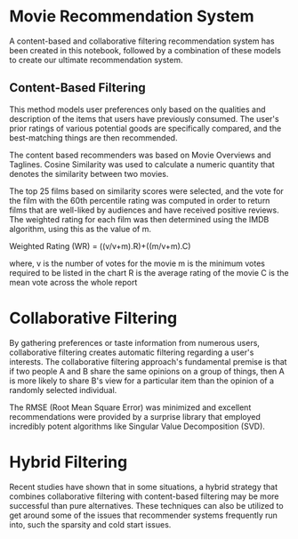 
# Movie Recommendation System

A content-based and collaborative filtering recommendation system has been created in this notebook, followed by a combination of these models to create our ultimate recommendation system. 

## Content-Based Filtering

This method models user preferences only based on the qualities and description of the items that users have previously consumed.  The user's prior ratings of various potential goods are specifically compared, and the best-matching things are then recommended.

The content based recommenders was based on Movie Overviews and Taglines.  Cosine Similarity was used to calculate a numeric quantity that denotes the similarity between two movies.

The top 25 films based on similarity scores were selected, and the vote for the film with the 60th percentile rating was computed in order to return films that are well-liked by audiences and have received positive reviews. The weighted rating for each film was then determined using the IMDB algorithm, using this as the value of m.

Weighted Rating (WR) =  ((v/v+m).R)+((m/v+m).C)
 
where,
v is the number of votes for the movie
m is the minimum votes required to be listed in the chart
R is the average rating of the movie
C is the mean vote across the whole report

# Collaborative Filtering
By gathering preferences or taste information from numerous users, collaborative filtering creates automatic filtering regarding a user's interests. The collaborative filtering approach's fundamental premise is that if two people A and B share the same opinions on a group of things, then A is more likely to share B's view for a particular item than the opinion of a randomly selected individual.

The RMSE (Root Mean Square Error) was minimized and excellent recommendations were provided by a surprise library that employed incredibly potent algorithms like Singular Value Decomposition (SVD).

# Hybrid Filtering
Recent studies have shown that in some situations, a hybrid strategy that combines collaborative filtering with content-based filtering may be more successful than pure alternatives. These techniques can also be utilized to get around some of the issues that recommender systems frequently run into, such the sparsity and cold start issues.





